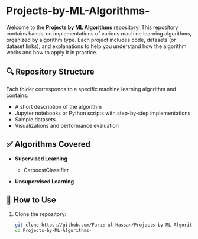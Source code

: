 # Projects-by-ML-Algorithms-

Welcome to the **Projects by ML Algorithms** repository! This repository contains hands-on implementations of various machine learning algorithms, organized by algorithm type. Each project includes code, datasets (or dataset links), and explanations to help you understand how the algorithm works and how to apply it in practice.

## 🔍 Repository Structure

Each folder corresponds to a specific machine learning algorithm and contains:
- A short description of the algorithm
- Jupyter notebooks or Python scripts with step-by-step implementations
- Sample datasets
- Visualizations and performance evaluation


## ✅ Algorithms Covered

- **Supervised Learning**
  - CatboostClassifier


- **Unsupervised Learning**

  
## 📁 How to Use

1. Clone the repository:
   ```bash
   git clone https://github.com/Faraz-ul-Hassan/Projects-by-ML-Algorithms-.git
   cd Projects-by-ML-Algorithms-


